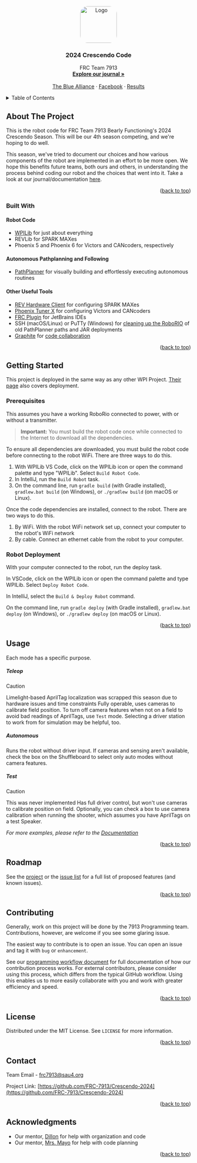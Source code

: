 <!-- Improved compatibility of back to top link: See: https://github.com/othneildrew/Best-README-Template/pull/73 -->
<a name="readme-top"></a>
<!--
*** Based on the Best-README-Template Repository.
*** Thank you to them for letting us spend less time making READMEs
*** And more time writing code.
-->

<!-- PROJECT LOGO -->
<br />
<div align="center">
  <a href="https://github.com/frc-7913/Crescendo-2024">
    <img src="images/logo.png" alt="Logo" width="100" height="100" style="border-radius: 20%;">
  </a>

<h3 align="center">2024 Crescendo Code</h3>

  <p align="center">
    FRC Team 7913
    <br />
    <a href="https://docs.google.com/document/d/1M7Oz548wIvTrRy6KaBUEef_yJxwyxzNEqQ-dqRGJHIY/edit#heading=h.kx0wauulpjrx"><strong>Explore our journal »</strong></a>
    <br />
    <br />
    <a href="https://www.thebluealliance.com/team/7913">The Blue Alliance</a>
    ·
    <a href="https://www.facebook.com/NRHS7913/">Facebook</a>
    ·
    <a href="https://www.thebluealliance.com/team/7913#event-results">Results</a>
  </p>
</div>



<!-- TABLE OF CONTENTS -->
<details>
  <summary>Table of Contents</summary>
  <ol>
    <li>
      <a href="#about-the-project">About The Project</a>
      <ul>
        <li><a href="#built-with">Built With</a></li>
      </ul>
    </li>
    <li>
      <a href="#getting-started">Getting Started</a>
      <ul>
        <li><a href="#prerequisites">Prerequisites</a></li>
        <li><a href="#robot-deployment">Robot Deployment</a></li>
      </ul>
    </li>
    <li><a href="#usage">Usage</a></li>
    <li><a href="#roadmap">Roadmap</a></li>
    <li><a href="#contributing">Contributing</a></li>
    <li><a href="#license">License</a></li>
    <li><a href="#contact">Contact</a></li>
    <li><a href="#acknowledgments">Acknowledgments</a></li>
  </ol>
</details>



<!-- ABOUT THE PROJECT -->
## About The Project

This is the robot code for FRC Team 7913 Bearly Functioning's 2024 Crescendo Season. This will be our 4th season competing, and we're hoping to do well.

This season, we've tried to document our choices and how various components of the robot are implemented in an effort to be more open. We hope this benefits future teams, both ours and others, in understanding the process behind coding our robot and the choices that went into it. Take a look at our journal/documentation [here](https://drive.google.com/drive/folders/1KGMYRXjeesealSjb3gIO_vC2ikN4yiFH).

<p align="right">(<a href="#readme-top">back to top</a>)</p>



### Built With

#### Robot Code
* [WPILib](https://docs.wpilib.org/en/latest/docs/software/what-is-wpilib.html) for just about everything
* REVLib for SPARK MAXes
* Phoenix 5 and Phoenix 6 for Victors and CANcoders, respectively

#### Autonomous Pathplanning and Following
* [PathPlanner](https://pathplanner.dev/) for visually building and effortlessly executing autonomous routines

#### Other Useful Tools
* [REV Hardware Client](https://docs.revrobotics.com/rev-hardware-client) for configuring SPARK MAXes
* [Phoenix Tuner X](https://pro.docs.ctr-electronics.com/en/stable/docs/tuner/index.html) for configuring Victors and CANcoders
* [FRC Plugin](https://plugins.jetbrains.com/plugin/9405-frc) for JetBrains IDEs
* SSH (macOS/Linux) or PuTTy (Windows) for [cleaning up the RoboRIO](https://docs.google.com/document/d/1Cd01X3eviaLGgd5urtJ3XSIjzB4kMR3gBS9SVEG7tIg/) of old PathPlanner paths and JAR deployments
* [Graphite](https://graphite.dev/) for [code collaboration](https://docs.google.com/document/d/1sNsUPg90-Ui02BnugGDdsafTT9l4FStFcYlKmAF6HSg/edit#heading=h.gb7aqt9wikzw)

<p align="right">(<a href="#readme-top">back to top</a>)</p>



<!-- GETTING STARTED -->
## Getting Started

This project is deployed in the same way as any other WPI Project. [Their page](https://docs.wpilib.org/en/stable/docs/software/vscode-overview/deploying-robot-code.html) also covers deployment.

### Prerequisites

This assumes you have a working RoboRio connected to power, with or without a transmitter.

> **Important:** You must build the robot code once while connected to the Internet to download all the dependencies.

To ensure all dependencies are downloaded, you must build the robot code before connecting to the robot WiFi. There are three ways to do this.

1. With WPILib VS Code, click on the WPILib icon or open the command palette and type "WPILib". Select `Build Robot Code`.
2. In IntelliJ, run the `Build Robot` task.
3. On the command line, run `gradle build` (with Gradle installed), `gradlew.bat build` (on Windows), or `./gradlew build` (on macOS or Linux).

Once the code dependencies are installed, connect to the robot. There are two ways to do this.

1. By WiFi. With the robot WiFi network set up, connect your computer to the robot's WiFi network
2. By cable. Connect an ethernet cable from the robot to your computer.

### Robot Deployment

With your computer connected to the robot, run the deploy task. 

In VSCode, click on the WPILib icon or open the command palette and type WPILib. Select `Deploy Robot Code`.

In IntelliJ, select the `Build & Deploy Robot` command.

On the command line, run `gradle deploy` (with Gradle installed), `gradlew.bat deploy` (on Windows), or `./gradlew deploy` (on macOS or Linux).

<p align="right">(<a href="#readme-top">back to top</a>)</p>



<!-- USAGE EXAMPLES -->
## Usage

Each mode has a specific purpose.

##### Teleop
> [!CAUTION]
> Limelight-based AprilTag localization was scrapped this season due to hardware issues and time constraints
Fully operable, uses cameras to calibrate field position. To turn off camera features when not on a field to avoid bad readings of AprilTags, use `Test` mode. Selecting a driver station to work from for simulation may be helpful, too.

##### Autonomous
Runs the robot without driver input. If cameras and sensing aren't available, check the box on the Shuffleboard to select only auto modes without camera features.

##### Test
> [!CAUTION]
> This was never implemented
Has full driver control, but won't use cameras to calibrate position on field. Optionally, you can check a box to use camera calibration when running the shooter, which assumes you have AprilTags on a test Speaker.

_For more examples, please refer to the [Documentation](https://FRC-7913.github.io/Crescendo-2024)_

<p align="right">(<a href="#readme-top">back to top</a>)</p>



<!-- ROADMAP -->
## Roadmap

See the [project](https://github.com/FRC-7913/project/Crescendo-2024) or the [issue list](https://github.com/FRC-7913/Crescendo-2024/issues) for a full list of proposed features (and known issues).

<p align="right">(<a href="#readme-top">back to top</a>)</p>



<!-- CONTRIBUTING -->
## Contributing

Generally, work on this project will be done by the 7913 Programming team.
Contributions, however, are welcome if you see some glaring issue.

The easiest way to contribute is to open an issue.
You can open an issue and tag it with `bug` or `enhancement`.

See our [programming workflow document](https://docs.google.com/document/d/1sNsUPg90-Ui02BnugGDdsafTT9l4FStFcYlKmAF6HSg/edit#heading=h.gb7aqt9wikzw)
for full documentation of how our contribution process works.
For external contributors, please consider using this process, which differs from the typical GitHub workflow.
Using this enables us to more easily collaborate with you and work with greater efficiency and speed.

<p align="right">(<a href="#readme-top">back to top</a>)</p>



<!-- LICENSE -->
## License

Distributed under the MIT License. See `LICENSE` for more information.

<p align="right">(<a href="#readme-top">back to top</a>)</p>



<!-- CONTACT -->
## Contact

Team Email - frc7913@sau4.org

Project Link: [https://github.com/FRC-7913/Crescendo-2024](https://github.com/FRC-7913/Crescendo-2024)

<p align="right">(<a href="#readme-top">back to top</a>)</p>



<!-- ACKNOWLEDGMENTS -->
## Acknowledgments

* Our mentor, [Dillon](https://github.com/dillontherrien) for help with organization and code
* Our mentor, [Mrs. Mayo](https://github.com/MrsMayo-NRHS) for help with code planning

<p align="right">(<a href="#readme-top">back to top</a>)</p>
